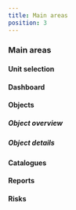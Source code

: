 ```yaml
---
title: Main areas
position: 3
---
```


### Main areas

#### Unit selection

#### Dashboard

#### Objects

##### Object overview

##### Object details

#### Catalogues

#### Reports

#### Risks
